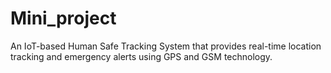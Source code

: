 # Mini_project
An IoT-based Human Safe Tracking System that provides real-time location tracking and emergency alerts using GPS and GSM technology.
